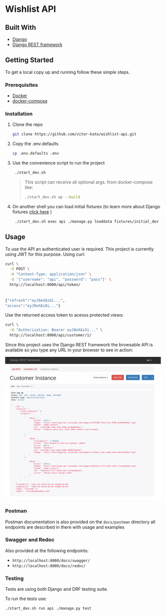 # Wishlist API

## Built With

- [Django](https://www.djangoproject.com/)
- [Django REST framework](https://www.django-rest-framework.org/#)

## Getting Started

To get a local copy up and running follow these simple steps.

### Prerequisites

- [Docker](https://docs.docker.com/get-docker/)
- [docker-compose](https://docs.docker.com/compose/install/)

### Installation

1. Clone the repo

   ```sh
   git clone https://github.com/vitor-kato/wishlist-api.git
   ```

2. Copy the .env.defaults

   ```sh
   cp .env.defaults .env
   ```

3. Use the convenience script to run the project

   ```sh
    ./start_dev.sh
   ```

   > This script can receive all optional args. from docker-compose like:
   >
   > ```sh
   > ./start_dev.sh up --build
   > ```

4. On another shell you can load initial fixtures (to learn more about Django fixtures [click here](https://docs.djangoproject.com/en/3.1/howto/initial-data/) )

   ```sh
    ./start_dev.sh exec api ./manage.py loaddata fixtures/initial_dev
   ```

## Usage

To use the API an authenticated user is required. This project is currently using JWT for this purpose. Using curl:

```sh
curl \
  -X POST \
  -H "Content-Type: application/json" \
  -d '{"username": "api", "password": "pass"}' \
  http://localhost:8000/api/token/


{"refresh":"eyJ0eXAiOi...",
"access":"eyJ0eXAiOi..."}
```

Use the returned access token to acesss protected views:

```sh
curl \
  -H "Authorization: Bearer eyJ0eXAiOi..." \
  http://localhost:8000/api/customer/1/
```

Since this project uses the Django REST framework the browsable API
is available so you type any URL in your browser to see in action:

![Customer get response](./docs/images/customer_get.png)

### Postman

Postman documentation is also provided on the `docs/postman` directory
all endpoints are described in there with usage and examples

### Swagger and Redoc

Also provided at the following endpoints:

- `http://localhost:8000/docs/swagger/`
- `http://localhost:8000/docs/redoc/`

### Testing

Tests are using both Django and DRF testing suite.

To run the tests use:

```sh
./start_dev.sh run api ./manage.py test
```
